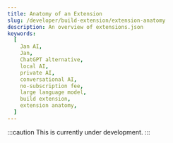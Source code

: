 ```yaml
---
title: Anatomy of an Extension
slug: /developer/build-extension/extension-anatomy
description: An overview of extensions.json
keywords:
  [
    Jan AI,
    Jan,
    ChatGPT alternative,
    local AI,
    private AI,
    conversational AI,
    no-subscription fee,
    large language model,
    build extension,
    extension anatomy,
  ]
---
```


:::caution
This is currently under development.
:::
